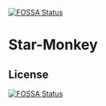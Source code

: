 [![FOSSA Status](https://app.fossa.com/api/projects/git%2Bgithub.com%2Fdev-heitorreis%2FStar-Monkey.svg?type=shield)](https://app.fossa.com/projects/git%2Bgithub.com%2Fdev-heitorreis%2FStar-Monkey?ref=badge_shield)

# Star-Monkey

## License
[![FOSSA Status](https://app.fossa.com/api/projects/git%2Bgithub.com%2Fdev-heitorreis%2FStar-Monkey.svg?type=large)](https://app.fossa.com/projects/git%2Bgithub.com%2Fdev-heitorreis%2FStar-Monkey?ref=badge_large)